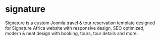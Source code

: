# signature
Signature is a custom Joomla travel &amp; tour reservation template designed for Signature Africa website with responsive design, SEO optimized, modern &amp; neat design with booking, tours, tour details and more.
